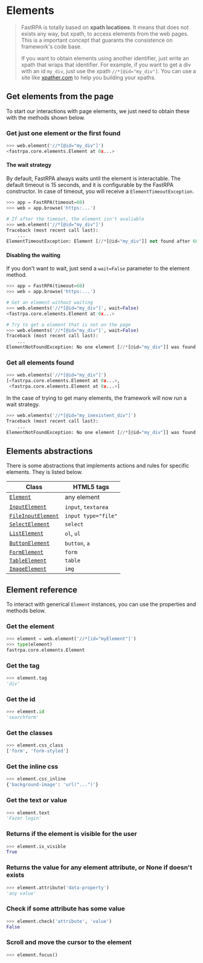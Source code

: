 # Elements

> FastRPA is totally based on **xpath locations**. It means that does not exists any way, but xpath, to access elements from the web pages. This is a important concept that guarants the consistence on framework's code base. 
> 
> If you want to obtain elements using another identifier, just write an xpath that wraps that identifier. For example, if you want to get a div with an id `my_div`, just use the xpath `//*[@id="my_div"]`. You can use a site like [xpather.com](http://xpather.com/) to help you building your xpaths.

## Get elements from the page

To start our interactions with page elements, we just need to obtain these with the methods shown below.

### Get just one element or the first found

```python
>>> web.element('//*[@id="my_div"]')
<fastrpa.core.elements.Element at 0x...>
```

#### The wait strategy

By default, FastRPA always waits until the element is interactable. The default timeout is 15 seconds, and it is configurable by the FastRPA constructor. In case of timeout, you will receive a `ElementTimeoutException`.

```python
>>> app = FastRPA(timeout=60)
>>> web = app.browse('https:...')

# If after the timeout, the element isn't avaliable
>>> web.element('//*[@id="my_div"]')
Traceback (most recent call last):
    ...
ElementTimeoutException: Element [//*[@id="my_div"]] not found after 60 seconds!
```

#### Disabling the waiting

If you don't want to wait, just send a `wait=False` parameter to the element method.

```python
>>> app = FastRPA(timeout=60)
>>> web = app.browse('https:...')

# Get an element without waiting
>>> web.elements('//*[@id="my_div"]', wait=False)
<fastrpa.core.elements.Element at 0x...>

# Try to get a element that is not on the page
>>> web.elements('//*[@id="my_div"]', wait=False)
Traceback (most recent call last):
    ...
ElementNotFoundException: No one element [//*[@id="my_div"]] was found!
```

### Get all elements found

```python
>>> web.elements('//*[@id="my_div"]')
[<fastrpa.core.elements.Element at 0x...>,
 <fastrpa.core.elements.Element at 0x...>]
```

In the case of trying to get many elements, the framework will now run a wait strategy.

```python
>>> web.elements('//*[@id="my_inexistent_div"]')
Traceback (most recent call last):
    ...
ElementNotFoundException: No one element [//*[@id="my_div"]] was found!
```

## Elements abstractions

There is some abstractions that implements actions and rules for specific elements. They is listed below.

| Class | HTML5 tags |
|-|-|
| [`Element`](#element-reference) | any element |
| [`InputElement`](./inputs.md) | `input`, `textarea` |
| [`FileInputElement`](./file-inputs.md) | `input type="file"` |
| [`SelectElement`](./selects.md) | `select` |
| [`ListElement`](./lists.md) | `ol`, `ul` |
| [`ButtonElement`](./buttons.md) | `button`, `a` |
| [`FormElement`](./forms.md) | `form` |
| [`TableElement`](./tables.md) | `table` |
| [`ImageElement`](./images.md) | `img` |

## Element reference

To interact with generical `Element` instances, you can use the properties and methods below.

### Get the element

```python
>>> element = web.element('//*[id="myElement"]')
>>> type(element)
fastrpa.core.elements.Element
```

### Get the tag

```python
>>> element.tag
'div'
```

### Get the id

```python
>>> element.id
'searchform'
```

### Get the classes

```python
>>> element.css_class
['form', 'form-styled']
```

### Get the inline css

```python
>>> element.css_inline
{'background-image': 'url("...")'}
```

### Get the text or value

```python
>>> element.text
'Fazer login'
```

### Returns if the element is visible for the user

```python
>>> element.is_visible
True
```

### Returns the value for any element attribute, or None if doesn't exists

```python
>>> element.attribute('data-property')
'any value'
```

### Check if some attribute has some value

```python
>>> element.check('attribute', 'value')
False
```

### Scroll and move the cursor to the element

```python
>>> element.focus()
```